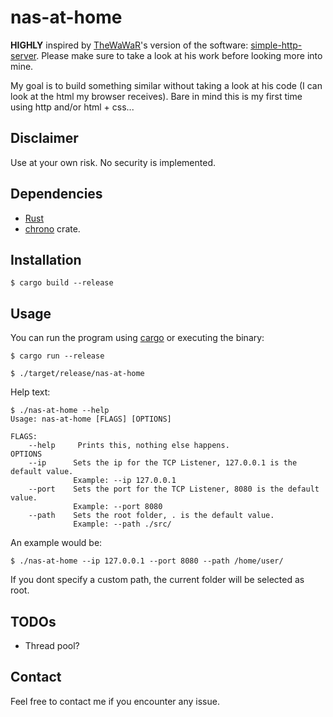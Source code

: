 # nas-at-home

**HIGHLY** inspired by [TheWaWaR](https://github.com/TheWaWaR)'s version of the software: [simple-http-server](https://github.com/TheWaWaR/simple-http-server). Please make sure to take a look at his work before looking more into mine.

My goal is to build something similar without taking a look at his code (I can look at the html my browser receives). Bare in mind this is my first time using http and/or html + css...

## Disclaimer

Use at your own risk. No security is implemented.

## Dependencies

- [Rust](https://www.rust-lang.org/)
- [chrono](https://docs.rs/chrono/latest/chrono/) crate.

## Installation

```console
$ cargo build --release
```

## Usage

You can run the program using [cargo](https://doc.rust-lang.org/cargo/) or executing the binary:
```console
$ cargo run --release

$ ./target/release/nas-at-home
```

Help text:
```console
$ ./nas-at-home --help
Usage: nas-at-home [FLAGS] [OPTIONS]

FLAGS:
    --help     Prints this, nothing else happens.
OPTIONS
    --ip      Sets the ip for the TCP Listener, 127.0.0.1 is the default value.
              Example: --ip 127.0.0.1
    --port    Sets the port for the TCP Listener, 8080 is the default value.
              Example: --port 8080
    --path    Sets the root folder, . is the default value.
              Example: --path ./src/
```

An example would be:
```console
$ ./nas-at-home --ip 127.0.0.1 --port 8080 --path /home/user/
```

If you dont specify a custom path, the current folder will be selected as root.

## TODOs

- Thread pool?

## Contact

Feel free to contact me if you encounter any issue.
